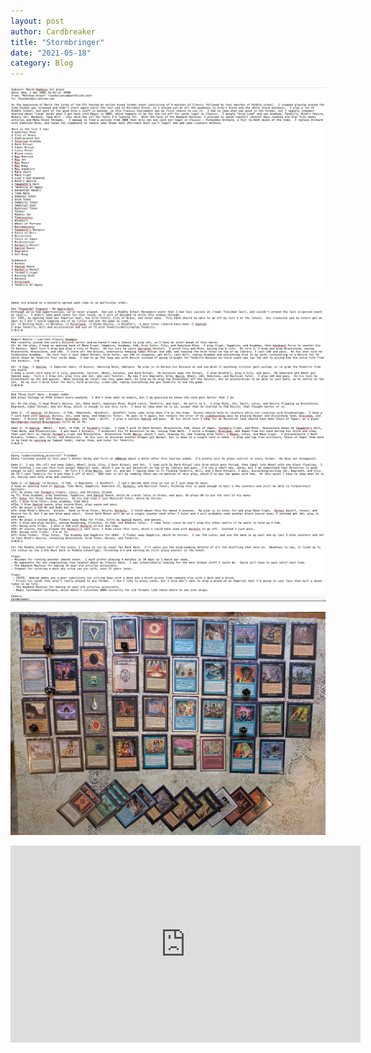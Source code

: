 ```yaml
---
layout: post
author: Cardbreaker
title: "Stormbringer"
date: "2021-05-18"
category: Blog
---
```


![](/assets/images/marchradness/stormbringerwriteup1.png)

![](/assets/images/marchradness/stormbringerwriteup2.png)

![](/assets/images/marchradness/batch1classiclists/braunclassiq.jpg)

<iframe width="560" height="315" src="https://www.youtube.com/embed/4C2K889u_90" title="YouTube video player" frameborder="0" allow="accelerometer; autoplay; clipboard-write; encrypted-media; gyroscope; picture-in-picture" allowfullscreen></iframe>
